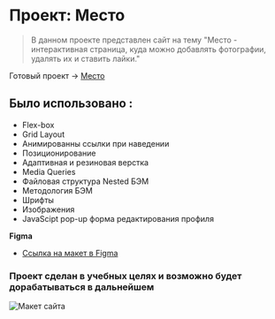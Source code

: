 # Проект: Место

> В данном проекте представлен сайт на тему "Место - интерактивная страница, куда можно добавлять фотографии, удалять их и ставить лайки."

Готовый проект -> [Место](https://stepanamz.github.io/mesto/ "перейти на сайт")


## Было использовано :

- Flex-box
- Grid Layout
- Анимированны ссылки при наведении
- Позиционирование
- Адаптивная и резиновая верстка
- Media Queries
- Файловая структура Nested БЭМ
- Методология БЭМ
- Шрифты
- Изображения
- JavaScipt pop-up форма редактирования профиля


**Figma**

* [Ссылка на макет в Figma](https://www.figma.com/file/2cn9N9jSkmxD84oJik7xL7/JavaScript.-Sprint-4?node-id=0%3A1)

### Проект сделан в учебных целях и возможно будет дорабатываться в дальнейшем


![Макет сайта](https://sun9-16.userapi.com/impg/DeH1E1b0lrFauCNDVY8uhMIAimzw4dxgWecbVA/3HpLhmq9Llw.jpg?size=1280x1217&quality=95&sign=56e3e57ed05d7587719d9db1959ff337&type=album)
